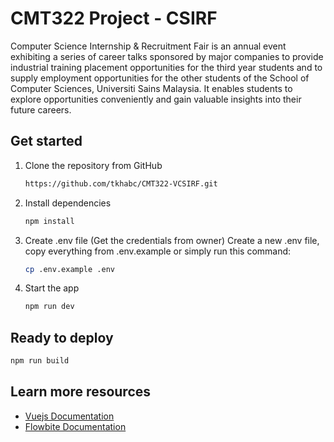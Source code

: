 # CMT322 Project - CSIRF

Computer Science Internship & Recruitment Fair is an annual event exhibiting a series of career talks sponsored by major companies to provide industrial training placement opportunities for the third year students and to supply employment opportunities for the other students of the School of Computer Sciences, Universiti Sains Malaysia. It enables students to explore opportunities conveniently and gain valuable insights into their future careers.

## Get started

1. Clone the repository from GitHub

   ```bash
   https://github.com/tkhabc/CMT322-VCSIRF.git
   ```
   
2. Install dependencies

   ```bash
   npm install
   ```

3. Create .env file (Get the credentials from owner)
Create a new .env file, copy everything from .env.example
or simply run this command:
   ```bash
   cp .env.example .env
   ```

5. Start the app

   ```bash
   npm run dev
   ```

## Ready to deploy

   ```bash
   npm run build
   ```

## Learn more resources
- [Vuejs Documentation](https://vuejs.org/guide/introduction.html)
- [Flowbite Documentation](https://flowbite.com/docs/getting-started/introduction/)
